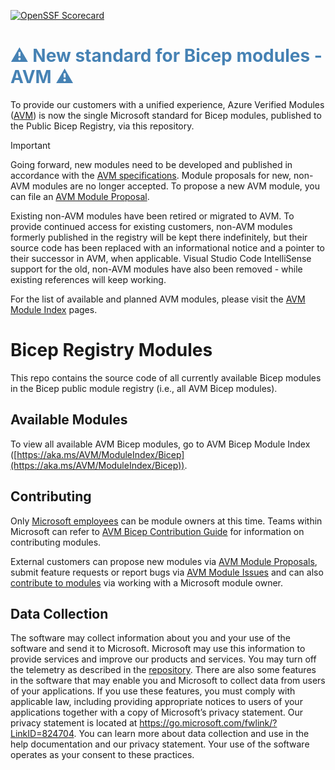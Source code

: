 [![OpenSSF Scorecard](https://api.scorecard.dev/projects/github.com/Azure/bicep-registry-modules/badge)](https://scorecard.dev/viewer/?uri=github.com/Azure/bicep-registry-modules)

<h1 style="color: steelblue;">⚠️ New standard for Bicep modules - AVM ⚠️</h1>

To provide our customers with a unified experience, Azure Verified Modules ([AVM](https://aka.ms/AVM)) is now the single Microsoft standard for Bicep modules, published to the Public Bicep Registry, via this repository.

> [!IMPORTANT]
> Going forward, new modules need to be developed and published in accordance with the [AVM specifications](https://azure.github.io/Azure-Verified-Modules/specs/module-specs/). Module proposals for new, non-AVM modules are no longer accepted. To propose a new AVM module, you can file an [AVM Module Proposal](https://aka.ms/AVM/ModuleProposal).

Existing non-AVM modules have been retired or migrated to AVM. To provide continued access for existing customers, non-AVM modules formerly published in the registry will be kept there indefinitely, but their source code has been replaced with an informational notice and a pointer to their successor in AVM, when applicable. Visual Studio Code IntelliSense support for the old, non-AVM modules have also been removed - while existing references will keep working.

For the list of available and planned AVM modules, please visit the [AVM Module Index](https://aka.ms/AVM/ModuleIndex) pages.

# Bicep Registry Modules

This repo contains the source code of all currently available Bicep modules in the Bicep public module registry (i.e., all AVM Bicep modules).

## Available Modules

To view all available AVM Bicep modules, go to AVM Bicep Module Index ([https://aka.ms/AVM/ModuleIndex/Bicep](https://aka.ms/AVM/ModuleIndex/Bicep)).

## Contributing

Only [Microsoft employees](https://azure.github.io/Azure-Verified-Modules/faq/#can-i-be-an-avm-module-owner-if-im-not-a-microsoft-fte) can be module owners at this time. Teams within Microsoft can refer to [AVM Bicep Contribution Guide](https://aka.ms/AVM/Contribute/Bicep) for information on contributing modules.

External customers can propose new modules via [AVM Module Proposals](https://aka.ms/AVM/ModuleProposal), submit feature requests or report bugs via [AVM Module Issues](https://aka.ms/AVM/Bicep/ModuleIssue) and can also [contribute to modules](https://azure.github.io/Azure-Verified-Modules/faq/#how-can-i-contribute-to-avm-without-being-a-module-owner) via working with a Microsoft module owner.

## Data Collection

The software may collect information about you and your use of the software and send it to Microsoft. Microsoft may use this information to provide services and improve our products and services. You may turn off the telemetry as described in the [repository](https://aka.ms/avm/telemetry). There are also some features in the software that may enable you and Microsoft to collect data from users of your applications. If you use these features, you must comply with applicable law, including providing appropriate notices to users of your applications together with a copy of Microsoft’s privacy statement. Our privacy statement is located at <https://go.microsoft.com/fwlink/?LinkID=824704>. You can learn more about data collection and use in the help documentation and our privacy statement. Your use of the software operates as your consent to these practices.
